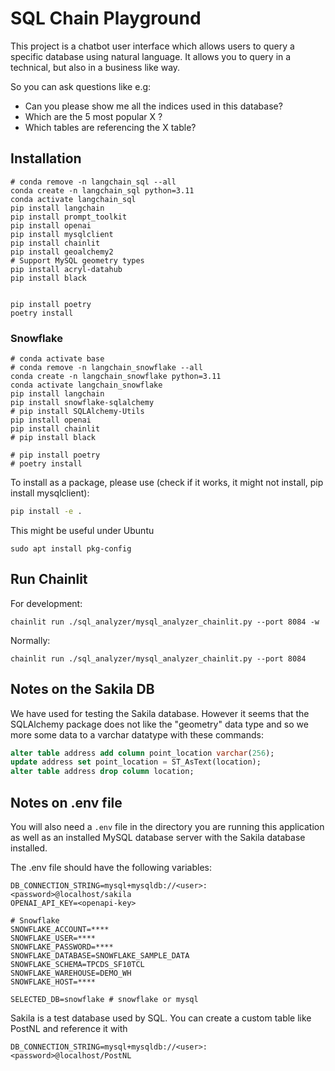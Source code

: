 # SQL Chain Playground

This project is a chatbot user interface which allows users to query a specific database using natural language.
It allows you to query in a technical, but also in a business like way.

So you can ask questions like e.g:

- Can you please show me all the indices used in this database?
- Which are the 5 most popular X ?
- Which tables are referencing the X table?

## Installation

```
# conda remove -n langchain_sql --all
conda create -n langchain_sql python=3.11
conda activate langchain_sql
pip install langchain
pip install prompt_toolkit
pip install openai
pip install mysqlclient
pip install chainlit
pip install geoalchemy2
# Support MySQL geometry types
pip install acryl-datahub
pip install black


pip install poetry
poetry install

```

### Snowflake

```
# conda activate base
# conda remove -n langchain_snowflake --all
conda create -n langchain_snowflake python=3.11
conda activate langchain_snowflake
pip install langchain
pip install snowflake-sqlalchemy
# pip install SQLAlchemy-Utils
pip install openai
pip install chainlit
# pip install black

# pip install poetry
# poetry install
```


To install as a package, please use (check if it works, it might not install, pip install mysqlclient):

```bash
pip install -e .
```

This might be useful under Ubuntu
```
sudo apt install pkg-config
```

## Run Chainlit

For development:
```
chainlit run ./sql_analyzer/mysql_analyzer_chainlit.py --port 8084 -w
```

Normally:
```
chainlit run ./sql_analyzer/mysql_analyzer_chainlit.py --port 8084
```

## Notes on the Sakila DB

We have used for testing the Sakila database. However it seems that the SQLAlchemy package does not like the "geometry" data type and so
we more some data to a varchar datatype with these commands:

```SQL
alter table address add column point_location varchar(256);
update address set point_location = ST_AsText(location);
alter table address drop column location;
```

## Notes on .env file

You will also need a `.env` file in the directory you are running this application as well as an installed MySQL database server with the Sakila database installed.


The .env file should have the following variables:

```
DB_CONNECTION_STRING=mysql+mysqldb://<user>:<password>@localhost/sakila
OPENAI_API_KEY=<openapi-key>

# Snowflake
SNOWFLAKE_ACCOUNT=****
SNOWFLAKE_USER=****
SNOWFLAKE_PASSWORD=****
SNOWFLAKE_DATABASE=SNOWFLAKE_SAMPLE_DATA
SNOWFLAKE_SCHEMA=TPCDS_SF10TCL
SNOWFLAKE_WAREHOUSE=DEMO_WH
SNOWFLAKE_HOST=****

SELECTED_DB=snowflake # snowflake or mysql
```

Sakila is a test database used by SQL. You can create a custom table like PostNL and reference it with
``` 
DB_CONNECTION_STRING=mysql+mysqldb://<user>:<password>@localhost/PostNL
```
